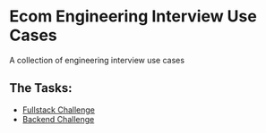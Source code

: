 # Ecom Engineering Interview Use Cases

A collection of engineering interview use cases

## The Tasks:
- [Fullstack Challenge](fullstack.md)
- [Backend Challenge](backend.md)
